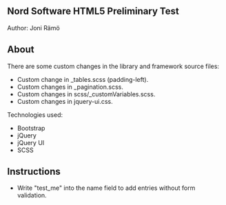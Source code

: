 Nord Software HTML5 Preliminary Test
-
Author: Joni Rämö

About
-
There are some custom changes in the library and framework source files:
* Custom change in _tables.scss (padding-left).
* Custom changes in _pagination.scss.
* Custom changes in scss/_customVariables.scss.
* Custom changes in jquery-ui.css.

Technologies used:
* Bootstrap
* jQuery
* jQuery UI
* SCSS

Instructions
-
* Write "test_me" into the name field to add entries without form validation.
